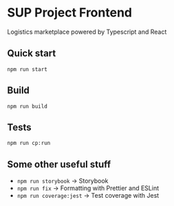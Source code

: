 # SUP Project Frontend

Logistics marketplace powered by Typescript and React

## Quick start

`npm run start`

## Build

`npm run build`

## Tests

`npm run cp:run`

## Some other useful stuff

- `npm run storybook` -> Storybook
- `npm run fix` -> Formatting with Prettier and ESLint
- `npm run coverage:jest` -> Test coverage with Jest
